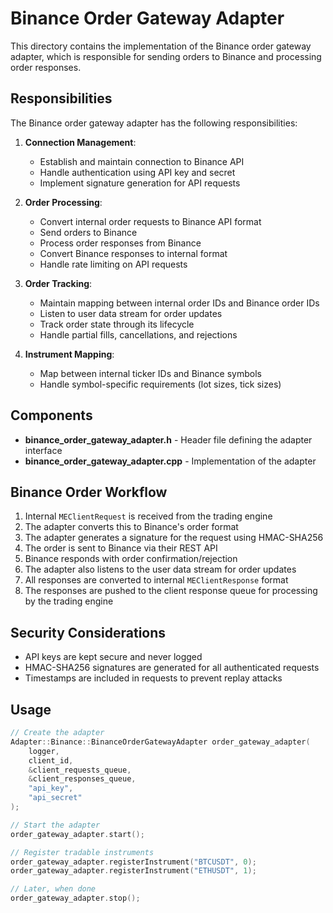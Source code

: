 # Binance Order Gateway Adapter

This directory contains the implementation of the Binance order gateway adapter, which is responsible for sending orders to Binance and processing order responses.

## Responsibilities

The Binance order gateway adapter has the following responsibilities:

1. **Connection Management**:
   - Establish and maintain connection to Binance API
   - Handle authentication using API key and secret
   - Implement signature generation for API requests

2. **Order Processing**:
   - Convert internal order requests to Binance API format
   - Send orders to Binance
   - Process order responses from Binance
   - Convert Binance responses to internal format
   - Handle rate limiting on API requests

3. **Order Tracking**:
   - Maintain mapping between internal order IDs and Binance order IDs
   - Listen to user data stream for order updates
   - Track order state through its lifecycle
   - Handle partial fills, cancellations, and rejections

4. **Instrument Mapping**:
   - Map between internal ticker IDs and Binance symbols
   - Handle symbol-specific requirements (lot sizes, tick sizes)

## Components

- **binance_order_gateway_adapter.h** - Header file defining the adapter interface
- **binance_order_gateway_adapter.cpp** - Implementation of the adapter

## Binance Order Workflow

1. Internal `MEClientRequest` is received from the trading engine
2. The adapter converts this to Binance's order format
3. The adapter generates a signature for the request using HMAC-SHA256
4. The order is sent to Binance via their REST API
5. Binance responds with order confirmation/rejection
6. The adapter also listens to the user data stream for order updates
7. All responses are converted to internal `MEClientResponse` format
8. The responses are pushed to the client response queue for processing by the trading engine

## Security Considerations

- API keys are kept secure and never logged
- HMAC-SHA256 signatures are generated for all authenticated requests
- Timestamps are included in requests to prevent replay attacks

## Usage

```cpp
// Create the adapter
Adapter::Binance::BinanceOrderGatewayAdapter order_gateway_adapter(
    logger,
    client_id,
    &client_requests_queue,
    &client_responses_queue,
    "api_key",
    "api_secret"
);

// Start the adapter
order_gateway_adapter.start();

// Register tradable instruments
order_gateway_adapter.registerInstrument("BTCUSDT", 0);
order_gateway_adapter.registerInstrument("ETHUSDT", 1);

// Later, when done
order_gateway_adapter.stop();
```
